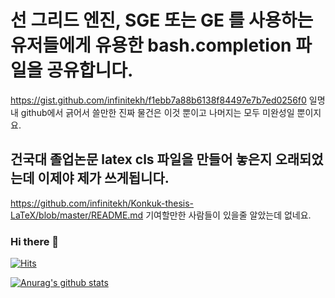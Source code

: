 # 선 그리드 엔진, SGE 또는 GE 를 사용하는 유저들에게 유용한 bash.completion 파일을 공유합니다. 
https://gist.github.com/infinitekh/f1ebb7a88b6138f84497e7b7ed0256f0
일명 내 github에서 긁어서 쓸만한 진짜 물건은 이것 뿐이고 나머지는 모두 미완성일 뿐이지요.

## 건국대 졸업논문 latex cls 파일을 만들어 놓은지 오래되었는데 이제야 제가 쓰게됩니다. 
https://github.com/infinitekh/Konkuk-thesis-LaTeX/blob/master/README.md
기여할만한 사람들이 있을줄 알았는데 없네요.


### Hi there 👋

<!--
**infinitekh/infinitekh** is a ✨ _special_ ✨ repository because its `README.md` (this file) appears on your GitHub profile.

Here are some ideas to get you started:

- 🔭 I’m currently working on ...
- 🌱 I’m currently learning ...
- 👯 I’m looking to collaborate on ...
- 🤔 I’m looking for help with ...
- 💬 Ask me about ...
- 📫 How to reach me: ...
- 😄 Pronouns: ...
- ⚡ Fun fact: ...
-->

[![Hits](https://hits.seeyoufarm.com/api/count/incr/badge.svg?url=https%3A%2F%2Fgithub.com%2Finfinitekh&count_bg=%2379C83D&title_bg=%23555555&icon=&icon_color=%23E7E7E7&title=hits&edge_flat=false)](https://hits.seeyoufarm.com)

  [![Anurag's github stats](https://github-readme-stats.vercel.app/api?username=infinitekh)](https://github.com/infinitekh/)
